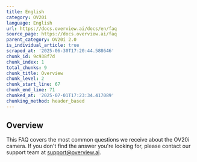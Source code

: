 ```yaml
---
title: English
category: OV20i
language: English
url: https://docs.overview.ai/docs/en/faq
source_page: https://docs.overview.ai/faq
parent_category: OV20i 2.0
is_individual_article: true
scraped_at: '2025-06-30T17:20:44.588646'
chunk_id: 9c938f7d
chunk_index: 1
total_chunks: 9
chunk_title: Overview
chunk_level: 2
chunk_start_line: 67
chunk_end_line: 71
chunked_at: '2025-07-01T17:23:34.417089'
chunking_method: header_based
---
```


## Overview

This FAQ covers the most common questions we receive about the OV20i camera. If you don't find the answer you're looking for, please contact our support team at support@overview.ai.
